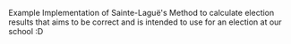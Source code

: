 Example Implementation of Sainte-Laguë's Method to calculate election results that aims to be correct and is intended to use for an election at our school :D
